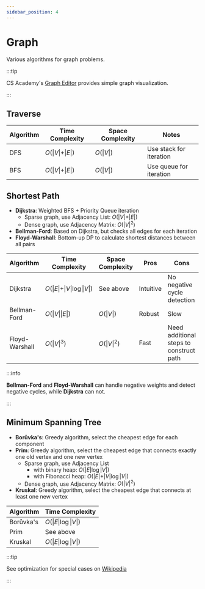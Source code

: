 ```yaml
---
sidebar_position: 4
---
```


# Graph

Various algorithms for graph problems.

:::tip

CS Academy's [Graph Editor](https://csacademy.com/app/graph_editor/) provides simple graph visualization.

:::

## Traverse

| Algorithm | Time Complexity                    | Space Complexity   | Notes                   |
| --------- | ---------------------------------- | ------------------ | ----------------------- |
| DFS       | $O(\vert V \vert + \vert E \vert)$ | $O(\vert V \vert)$ | Use stack for iteration |
| BFS       | $O(\vert V \vert + \vert E \vert)$ | $O(\vert V \vert)$ | Use queue for iteration |

## Shortest Path

- **Dijkstra**: Weighted BFS + Priority Queue iteration
  - Sparse graph, use Adjacency List: $O(\vert V \vert + \vert E \vert)$
  - Dense graph, use Adjacency Matrix: $O(\vert V \vert ^ 2)$
- **Bellman-Ford**: Based on Dijkstra, but checks all edges for each iteration
- **Floyd-Warshall**: Bottom-up DP to calculate shortest distances between all pairs

| Algorithm      | Time Complexity                                       | Space Complexity       | Pros      | Cons                                    |
| -------------- | ----------------------------------------------------- | ---------------------- | --------- | --------------------------------------- |
| Dijkstra       | $O(\vert E \vert + \vert V \vert \log \vert V \vert)$ | See above              | Intuitive | No negative cycle detection             |
| Bellman-Ford   | $O(\vert V \vert \vert E \vert)$                      | $O(\vert V \vert)$     | Robust    | Slow                                    |
| Floyd-Warshall | $O(\vert V \vert ^ 3)$                                | $O(\vert V \vert ^ 2)$ | Fast      | Need additional steps to construct path |

:::info

**Bellman-Ford** and **Floyd-Warshall** can handle negative weights and detect negative cycles, while **Dijkstra** can not.

:::

## Minimum Spanning Tree

- **Borůvka's**: Greedy algorithm, select the cheapest edge for each component
- **Prim**: Greedy algorithm, select the cheapest edge that connects exactly one old vertex and one new vertex
  - Sparse graph, use Adjacency List
    - with binary heap: $O(\vert E \vert \log \vert V \vert)$
    - with Fibonacci heap: $O(\vert E \vert + \vert V \vert \log \vert V \vert)$
  - Dense graph, use Adjacency Matrix: $O(\vert V \vert ^ 2)$
- **Kruskal**: Greedy algorithm, select the cheapest edge that connects at least one new vertex

| Algorithm | Time Complexity                       |
| --------- | ------------------------------------- |
| Borůvka's | $O(\vert E \vert \log \vert V \vert)$ |
| Prim      | See above                             |
| Kruskal   | $O(\vert E \vert \log \vert V \vert)$ |

:::tip

See optimization for special cases on [Wikipedia](https://en.wikipedia.org/wiki/Minimum_spanning_tree#Linear-time_algorithms_in_special_cases)

:::
